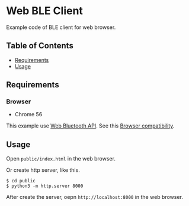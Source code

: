 # Web BLE Client

Example code of BLE client for web browser.

## Table of Contents

* [Requirements](#requirements)
* [Usage](#usage)

## Requirements

### Browser

* Chrome 56

This example use [Web Bluetooth API](https://developer.mozilla.org/en-US/docs/Web/API/Web_Bluetooth_API). See this [Browser compatibility](https://developer.mozilla.org/en-US/docs/Web/API/Bluetooth#Browser_compatibility).

## Usage

Open `public/index.html` in the web browser.

Or create http server, like this.

```
$ cd public
$ python3 -m http.server 8000
```

After create the server, oepn `http://localhost:8000` in the web browser.
